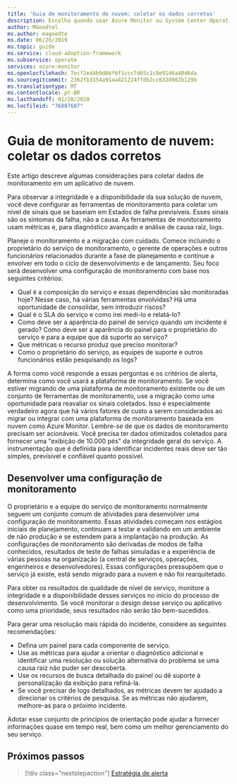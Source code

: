 ```yaml
---
title: 'Guia de monitoramento de nuvem: coletar os dados corretos'
description: Escolha quando usar Azure Monitor ou System Center Operations Manager no Microsoft Azure
author: MGoedtel
ms.author: magoedte
ms.date: 06/26/2019
ms.topic: guide
ms.service: cloud-adoption-framework
ms.subservice: operate
services: azure-monitor
ms.openlocfilehash: 7ecf2ed4b9d66f6f1ccc7d65c1c0e9146a4046da
ms.sourcegitcommit: 2362fb3154a91aa421224ffdb2cc632d982b129b
ms.translationtype: MT
ms.contentlocale: pt-BR
ms.lasthandoff: 01/28/2020
ms.locfileid: "76807607"
---
```

# <a name="cloud-monitoring-guide-collect-the-right-data"></a>Guia de monitoramento de nuvem: coletar os dados corretos

Este artigo descreve algumas considerações para coletar dados de monitoramento em um aplicativo de nuvem.

Para observar a integridade e a disponibilidade da sua solução de nuvem, você deve configurar as ferramentas de monitoramento para coletar um nível de sinais que se baseiam em Estados de falha previsíveis. Esses sinais são os sintomas da falha, não a causa. As ferramentas de monitoramento usam métricas e, para diagnóstico avançado e análise de causa raiz, logs.

Planeje o monitoramento e a migração com cuidado. Comece incluindo o proprietário do serviço de monitoramento, o gerente de operações e outros funcionários relacionados durante a fase de planejamento e continue a envolver em todo o ciclo de desenvolvimento e de lançamento. Seu foco será desenvolver uma configuração de monitoramento com base nos seguintes critérios:

- Qual é a composição do serviço e essas dependências são monitoradas hoje? Nesse caso, há várias ferramentas envolvidas? Há uma oportunidade de consolidar, sem introduzir riscos?
- Qual é o SLA do serviço e como irei medi-lo e relatá-lo?
- Como deve ser a aparência do painel de serviço quando um incidente é gerado? Como deve ser a aparência do painel para o proprietário do serviço e para a equipe que dá suporte ao serviço?
- Que métricas o recurso produz que preciso monitorar?  
- Como o proprietário do serviço, as equipes de suporte e outros funcionários estão pesquisando os logs?

A forma como você responde a essas perguntas e os critérios de alerta, determina como você usará a plataforma de monitoramento. Se você estiver migrando de uma plataforma de monitoramento existente ou de um conjunto de ferramentas de monitoramento, use a migração como uma oportunidade para reavaliar os sinais coletados. Isso é especialmente verdadeiro agora que há vários fatores de custo a serem considerados ao migrar ou integrar com uma plataforma de monitoramento baseada em nuvem como Azure Monitor. Lembre-se de que os dados de monitoramento precisam ser acionáveis. Você precisa ter dados otimizados coletados para fornecer uma "exibição de 10.000 pés" da integridade geral do serviço. A instrumentação que é definida para identificar incidentes reais deve ser tão simples, previsível e confiável quanto possível.

## <a name="develop-a-monitoring-configuration"></a>Desenvolver uma configuração de monitoramento

O proprietário e a equipe do serviço de monitoramento normalmente seguem um conjunto comum de atividades para desenvolver uma configuração de monitoramento. Essas atividades começam nos estágios iniciais de planejamento, continuam a testar e validando em um ambiente de não produção e se estendem para a implantação na produção. As configurações de monitoramento são derivadas de modos de falha conhecidos, resultados de teste de falhas simuladas e a experiência de várias pessoas na organização (a central de serviços, operações, engenheiros e desenvolvedores). Essas configurações pressupõem que o serviço já existe, está sendo migrado para a nuvem e não foi rearquitetado.

Para obter os resultados de qualidade de nível de serviço, monitore a integridade e a disponibilidade desses serviços no início do processo de desenvolvimento. Se você monitorar o design desse serviço ou aplicativo como uma prioridade, seus resultados não serão tão bem-sucedidos.

Para gerar uma resolução mais rápida do incidente, considere as seguintes recomendações:

- Defina um painel para cada componente de serviço.
- Use as métricas para ajudar a orientar o diagnóstico adicional e identificar uma resolução ou solução alternativa do problema se uma causa raiz não puder ser descoberta.
- Use os recursos de busca detalhada do painel ou dê suporte à personalização da exibição para refiná-la.
- Se você precisar de logs detalhados, as métricas devem ter ajudado a direcionar os critérios de pesquisa. Se as métricas não ajudarem, melhore-as para o próximo incidente.

Adotar esse conjunto de princípios de orientação pode ajudar a fornecer informações quase em tempo real, bem como um melhor gerenciamento do seu serviço.

## <a name="next-steps"></a>Próximos passos

> [!div class="nextstepaction"]
> [Estratégia de alerta](./alerting.md)
